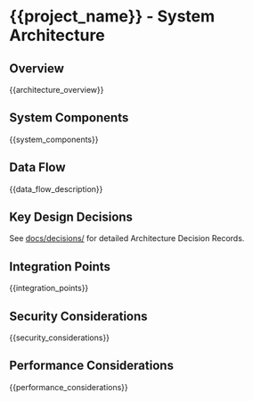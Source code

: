 # {{project_name}} - System Architecture

## Overview
{{architecture_overview}}

## System Components
{{system_components}}

## Data Flow
{{data_flow_description}}

## Key Design Decisions
See [docs/decisions/](docs/decisions/) for detailed Architecture Decision Records.

## Integration Points
{{integration_points}}

## Security Considerations
{{security_considerations}}

## Performance Considerations
{{performance_considerations}}
